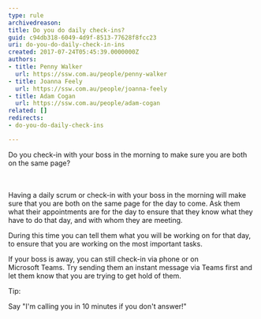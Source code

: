 ```yaml
---
type: rule
archivedreason: 
title: Do you do daily check-ins?
guid: c94db318-6049-4d9f-8513-77628f8fcc23
uri: do-you-do-daily-check-in-ins
created: 2017-07-24T05:45:39.0000000Z
authors:
- title: Penny Walker
  url: https://ssw.com.au/people/penny-walker
- title: Joanna Feely
  url: https://ssw.com.au/people/joanna-feely
- title: Adam Cogan
  url: https://ssw.com.au/people/adam-cogan
related: []
redirects:
- do-you-do-daily-check-ins

---
```



Do you check-in with your boss in the morning to make sure you are both on the same page?<br>
<br><excerpt class='endintro'></excerpt><br>
<p>​Having a daily scrum or check-in with your boss in the morning will make sure that you are both on the same page for the day to come.&#160;​Ask them what their appointments are for the day to ensure that they know what they have to do that day, and with whom they are meeting.<br></p><p>During this time you can tell them what you will be working on for that day, to ensure that you are working on the most important tasks.<br></p><p>If your boss is away, you can still check-in via phone or on Microsoft&#160;Teams.&#160;Try sending&#160;them&#160;an instant message via Teams first&#160;and let them know that you are trying to get hold of them.&#160;​<br></p><p class="ssw15-rteElement-Tip">Tip&#58;</p><p class="ssw15-rteElement-P">Say&#160;&quot;I'm calling you in 10 minutes if you don't answer!&quot;<br></p><p><br></p>


